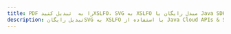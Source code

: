 ---title: PDF را به  تبدیل کنیدXSLFO، SVG به XSLFO مبدل رایگان یا Java SDKdescription: تبدیل رایگانSVG به XSLFO با استفاده از Java Cloud APIs & SDK همچنین اسناد PDF را در Cloud ایجاد، ویرایش و رندر کنید.---